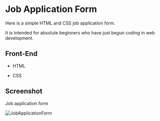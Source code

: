 
# Job Application Form

Here is a simple HTML and CSS job application form.

It is intended for absolute beginners who have just begun coding in web development.


## Front-End

- HTML

- CSS


## Screenshot

Job application form

![JobApplicationForm](https://user-images.githubusercontent.com/104721504/185745105-88058d7f-822c-404b-9b6b-b7239b7954a2.PNG)
